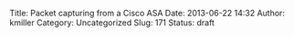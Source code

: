Title: Packet capturing from a Cisco ASA
Date: 2013-06-22 14:32
Author: kmiller
Category: Uncategorized
Slug: 171
Status: draft


